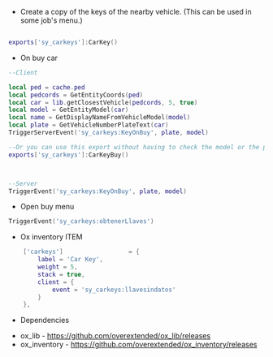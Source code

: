 
* Create a copy of the keys of the nearby vehicle. (This can be used in some job's menu.)
```LUA

exports['sy_carkeys']:CarKey() 

```
* On buy car
```LUA
--Client

local ped = cache.ped
local pedcords = GetEntityCoords(ped)
local car = lib.getClosestVehicle(pedcords, 5, true)
local model = GetEntityModel(car)
local name = GetDisplayNameFromVehicleModel(model)
local plate = GetVehicleNumberPlateText(car)
TriggerServerEvent('sy_carkeys:KeyOnBuy', plate, model) 

--Or you can use this export without having to check the model or the plate.
exports['sy_carkeys']:CarKeyBuy() 



--Server
TriggerEvent('sy_carkeys:KeyOnBuy', plate, model)

```
* Open buy menu 
```LUA
TriggerEvent('sy_carkeys:obtenerLlaves')
```
* Ox inventory ITEM
```LUA
	['carkeys']                  = {
		label = 'Car Key',
		weight = 5,
		stack = true,
		client = {
			event = 'sy_carkeys:llavesindatos'
		}
	},
 ```

 * Dependencies
 - ox_lib  -  https://github.com/overextended/ox_lib/releases  
 - ox_inventory  -  https://github.com/overextended/ox_inventory/releases  